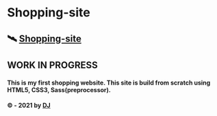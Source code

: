 # Shopping-site

## 🛰 [Shopping-site](https://juveriad.github.io/Shopping-site/)

## WORK IN PROGRESS

#### This is my first shopping website. This site is build from scratch using HTML5, CSS3, Sass(preprocessor).

#### &copy; - 2021 by [DJ](https://twitter.com/juveriia_)

